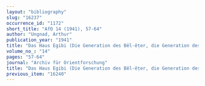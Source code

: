 ```yaml
---
layout: "bibliography"
slug: "16237"
occurrence_id: "1172"
short_title: "AfO 14 (1941), 57-64"
author: "Ungnad, Arthur"
publication_year: "1941"
title: "Das Haus Egibi (Die Generation des Bêl-êṭer, die Generation des (Nabû-)zêru-ukîn, die Generation des Šulâ, die Generation des Nabû-ahhê-iddin, die Generation des Itti-marduk-balâṭu, die Generation des Marduk-nâṣir-apli)"
volume_no_: "14"
pages: "57-64"
journal: "Archiv für Orientforschung"
title: "Das Haus Egibi (Die Generation des Bêl-êṭer, die Generation des (Nabû-)zêru-ukîn, die Generation des Šulâ, die Generation des Nabû-ahhê-iddin, die Generation des Itti-marduk-balâṭu, die Generation des Marduk-nâṣir-apli)"
previous_item: "16240"
---
```

